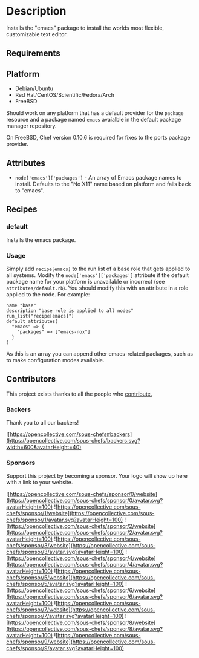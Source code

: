 # Description

Installs the "emacs" package to install the worlds most flexible, customizable text editor.

## Requirements

## Platform

* Debian/Ubuntu
* Red Hat/CentOS/Scientific/Fedora/Arch
* FreeBSD

Should work on any platform that has a default provider for the `package` resource and a package named `emacs` avaialble in the default package manager repository.

On FreeBSD, Chef version 0.10.6 is required for fixes to the ports package provider.

## Attributes

* `node['emacs']['packages']` - An array of Emacs package names to install. Defaults to the "No X11" name based on platform and falls back to "emacs".

## Recipes

### default

Installs the emacs package.

### Usage

Simply add `recipe[emacs]` to the run list of a base role that gets applied to all systems. Modify the `node['emacs']['packages']` attribute if the default package name for your platform is unavailable or incorrect (see `attributes/default.rb`). You should modify this with an attribute in a role applied to the node. For example:

    name "base"
    description "base role is applied to all nodes"
    run_list("recipe[emacs]")
    default_attributes(
      "emacs" => {
        "packages" => ["emacs-nox"]
      }
    )

As this is an array you can append other emacs-related packages, such as to make configuration modes available.

## Contributors

This project exists thanks to all the people who [contribute.](https://opencollective.com/sous-chefs/contributors.svg?width=890&button=false)

### Backers

Thank you to all our backers!

![https://opencollective.com/sous-chefs#backers](https://opencollective.com/sous-chefs/backers.svg?width=600&avatarHeight=40)

### Sponsors

Support this project by becoming a sponsor. Your logo will show up here with a link to your website.

![https://opencollective.com/sous-chefs/sponsor/0/website](https://opencollective.com/sous-chefs/sponsor/0/avatar.svg?avatarHeight=100)
![https://opencollective.com/sous-chefs/sponsor/1/website](https://opencollective.com/sous-chefs/sponsor/1/avatar.svg?avatarHeight=100)
![https://opencollective.com/sous-chefs/sponsor/2/website](https://opencollective.com/sous-chefs/sponsor/2/avatar.svg?avatarHeight=100)
![https://opencollective.com/sous-chefs/sponsor/3/website](https://opencollective.com/sous-chefs/sponsor/3/avatar.svg?avatarHeight=100)
![https://opencollective.com/sous-chefs/sponsor/4/website](https://opencollective.com/sous-chefs/sponsor/4/avatar.svg?avatarHeight=100)
![https://opencollective.com/sous-chefs/sponsor/5/website](https://opencollective.com/sous-chefs/sponsor/5/avatar.svg?avatarHeight=100)
![https://opencollective.com/sous-chefs/sponsor/6/website](https://opencollective.com/sous-chefs/sponsor/6/avatar.svg?avatarHeight=100)
![https://opencollective.com/sous-chefs/sponsor/7/website](https://opencollective.com/sous-chefs/sponsor/7/avatar.svg?avatarHeight=100)
![https://opencollective.com/sous-chefs/sponsor/8/website](https://opencollective.com/sous-chefs/sponsor/8/avatar.svg?avatarHeight=100)
![https://opencollective.com/sous-chefs/sponsor/9/website](https://opencollective.com/sous-chefs/sponsor/9/avatar.svg?avatarHeight=100)
